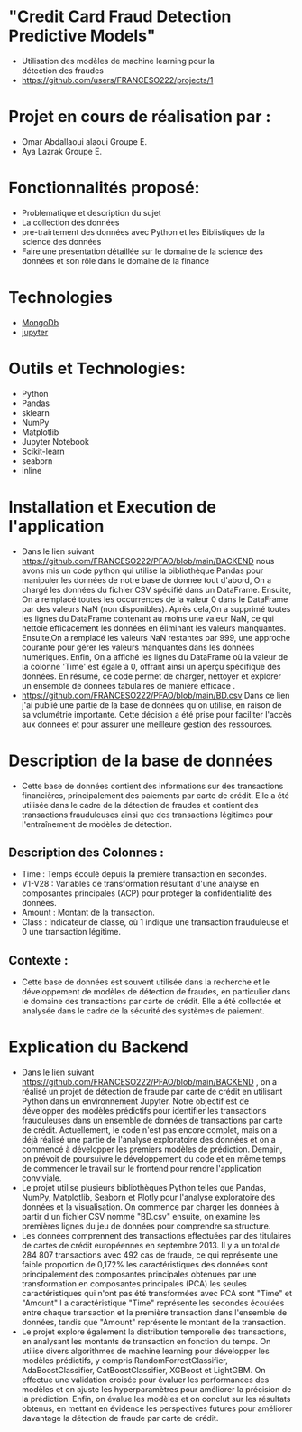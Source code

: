 # "Credit Card Fraud Detection Predictive Models" 
- Utilisation des modèles de machine learning pour la détection des fraudes
- https://github.com/users/FRANCESO222/projects/1


# Projet en cours de réalisation par :
- Omar Abdallaoui alaoui Groupe E.
- Aya Lazrak Groupe E.

# Fonctionnalités proposé:
- Problematique et description du sujet
- La collection des données
- pre-trairtement des données avec Python et les Biblistiques de la science des données
- Faire une présentation détaillée sur le domaine de la science des données et son rôle dans le domaine de la finance


# Technologies
- [MongoDb](https://www.mongodb.com/)
- [jupyter](https://jupyter.org/install)
  

# Outils et  Technologies:
- Python
- Pandas
- sklearn
- NumPy
- Matplotlib
- Jupyter Notebook
- Scikit-learn
- seaborn
- inline 

# Installation et Execution de l'application 
- Dans le lien suivant https://github.com/FRANCESO222/PFAO/blob/main/BACKEND  nous avons mis un code python qui utilise la bibliothèque Pandas pour manipuler les données de notre base de donnee tout d'abord, On a chargé les données du fichier CSV spécifié dans un DataFrame. Ensuite, On a remplacé toutes les occurrences de la valeur 0 dans le DataFrame par des valeurs NaN (non disponibles). Après cela,On a  supprimé toutes les lignes du DataFrame contenant au moins une valeur NaN, ce qui nettoie efficacement les données en éliminant les valeurs manquantes. Ensuite,On a  remplacé les valeurs NaN restantes par 999, une approche courante pour gérer les valeurs manquantes dans les données numériques. Enfin, On a  affiché les lignes du DataFrame où la valeur de la colonne 'Time' est égale à 0, offrant ainsi un aperçu spécifique des données. En résumé, ce code permet de charger, nettoyer et explorer un ensemble de données tabulaires de manière efficace .
- https://github.com/FRANCESO222/PFAO/blob/main/BD.csv Dans ce lien j'ai publié une partie de la base de données qu'on utilise, en raison de sa volumétrie importante. Cette décision a été prise pour faciliter l'accès aux données et pour assurer une meilleure gestion des ressources.
# Description de la base de données
- Cette base de données contient des informations sur des transactions financières, principalement des paiements par carte de crédit. Elle a été utilisée dans le cadre de la détection de fraudes et contient des transactions frauduleuses ainsi que des transactions légitimes pour l'entraînement de modèles de détection.
## Description des Colonnes :
- Time : Temps écoulé depuis la première transaction en secondes.
- V1-V28 : Variables de transformation résultant d'une analyse en composantes principales (ACP) pour protéger la confidentialité des données.
- Amount : Montant de la transaction.
- Class : Indicateur de classe, où 1 indique une transaction frauduleuse et 0 une transaction légitime.
## Contexte :
- Cette base de données est souvent utilisée dans la recherche et le développement de modèles de détection de fraudes, en particulier dans le domaine des transactions par carte de crédit. Elle a été collectée et analysée dans le cadre de la sécurité des systèmes de paiement.
# Explication du Backend 
- Dans le lien suivant https://github.com/FRANCESO222/PFAO/blob/main/BACKEND , on a réalisé un projet de détection de fraude par carte de crédit en utilisant Python dans un environnement Jupyter. Notre objectif est de développer des modèles prédictifs pour identifier les transactions frauduleuses dans un ensemble de données de transactions par carte de crédit. Actuellement, le code n'est pas encore complet, mais on a déjà réalisé une partie de l'analyse exploratoire des données et on a  commencé à développer les premiers modèles de prédiction. Demain, on prévoit de poursuivre le développement du code et en même temps de commencer le travail sur le frontend pour rendre l'application conviviale.
-  Le projet utilise plusieurs bibliothèques Python telles que Pandas, NumPy, Matplotlib, Seaborn et Plotly pour l'analyse exploratoire des données et la visualisation. On commence par charger les données à partir d'un fichier CSV nommé "BD.csv" ensuite, on examine les premières lignes du jeu de données pour comprendre sa structure.
-  Les données comprennent des transactions effectuées par des titulaires de cartes de crédit européennes en septembre 2013. Il y a un total de 284 807 transactions avec 492 cas de fraude, ce qui représente une faible proportion de 0,172% les caractéristiques des données sont principalement des composantes principales obtenues par une transformation en composantes principales (PCA) les seules caractéristiques qui n'ont pas été transformées avec PCA sont "Time" et "Amount" l a caractéristique "Time" représente les secondes écoulées entre chaque transaction et la première transaction dans l'ensemble de données, tandis que "Amount" représente le montant de la transaction.
-   Le projet explore également la distribution temporelle des transactions, en analysant les montants de transaction en fonction du temps. On utilise divers algorithmes de machine learning pour développer les modèles prédictifs, y compris RandomForrestClassifier, AdaBoostClassifier, CatBoostClassifier, XGBoost et LightGBM. On effectue une validation croisée pour évaluer les performances des modèles et on ajuste les hyperparamètres pour améliorer la précision de la prédiction. Enfin, on évalue les modèles et on conclut sur les résultats obtenus, en mettant en évidence les perspectives futures pour améliorer davantage la détection de fraude par carte de crédit.



